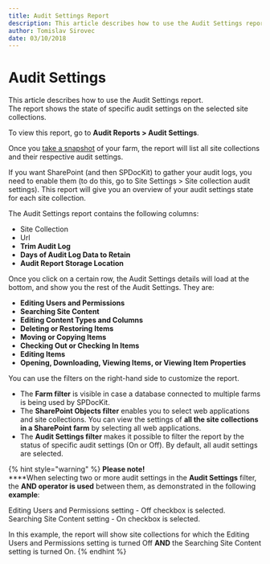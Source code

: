 ```yaml
---
title: Audit Settings Report
description: This article describes how to use the Audit Settings report.
author: Tomislav Sirovec
date: 03/10/2018
---
```


# Audit Settings

This article describes how to use the Audit Settings report.  
The report shows the state of specific audit settings on the selected site collections.

To view this report, go to **Audit Reports &gt; Audit Settings**.

Once you [take a snapshot](../../create-sharepoint-farm-snapshots/manual-snapshots.md) of your farm, the report will list all site collections and their respective audit settings.

If you want SharePoint \(and then SPDocKit\) to gather your audit logs, you need to enable them \(to do this, go to Site Settings &gt; Site collection audit settings\). This report will give you an overview of your audit settings state for each site collection.

The Audit Settings report contains the following columns:

* Site Collection
* Url
* **Trim Audit Log**
* **Days of Audit Log Data to Retain**
* **Audit Report Storage Location**

Once you click on a certain row, the Audit Settings details will load at the bottom, and show you the rest of the Audit Settings. They are:

* **Editing Users and Permissions**
* **Searching Site Content**
* **Editing Content Types and Columns**
* **Deleting or Restoring Items**
* **Moving or Copying Items**
* **Checking Out or Checking In Items**
* **Editing Items**
* **Opening, Downloading, Viewing Items, or Viewing Item Properties**

You can use the filters on the right-hand side to customize the report.

* The **Farm filter** is visible in case a database connected to multiple farms is being used by SPDocKit.
* The **SharePoint Objects filter** enables you to select web applications and site collections. You can view the settings of **all the site collections in a SharePoint farm** by selecting all web applications. 
* The **Audit Settings filter** makes it possible to filter the report by the status of specific audit settings \(On or Off\). By default, all audit settings are selected. 

{% hint style="warning" %}
**Please note!**   
****When selecting two or more audit settings in the **Audit Settings** filter, the **AND operator is used** between them, as demonstrated in the following **example**:  
  
Editing Users and Permissions setting - Off checkbox is selected.   
Searching Site Content setting - On checkbox is selected.

In this example, the report will show site collections for which the Editing Users and Permissions setting is turned Off **AND** the Searching Site Content setting is turned On.
{% endhint %}

